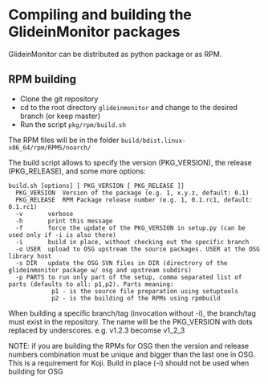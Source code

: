 # Compiling and building the GlideinMonitor packages

GlideinMonitor can be distributed as python package or as RPM.

## RPM building

* Clone the git repository 
* cd to the root directory `glideinmonitor` and change to the desired branch (or keep master)
* Run the script `pkg/rpm/build.sh`

The RPM files will be in the folder `build/bdist.linux-x86_64/rpm/RPMS/noarch/`

The build script allows to specify the version (PKG_VERSION), the release (PKG_RELEASE), and some more options:
```
build.sh [options] [ PKG_VERSION [ PKG_RELEASE ]]
  PKG_VERSION  Version of the package (e.g. 1, x.y.z, default: 0.1)
  PKG_RELEASE  RPM Package release number (e.g. 1, 0.1.rc1, default: 0.1.rc1)
  -v       verbose
  -h       print this message
  -f       force the update of the PKG_VERSION in setup.py (can be used only if -i is also there)
  -i       build in place, without checking out the specific branch
  -o USER  upload to OSG upstream the source packages. USER at the OSG library host
  -s DIR   update the OSG SVN files in DIR (directrory of the glideinmonitor package w/ osg and upstream subdirs)
  -p PARTS to run only part of the setup, comma separated list of parts (defaults to all: p1,p2). Parts meaning:
            p1 - is the source file preparation using setuptools
            p2 - is the building of the RPMs using rpmbuild
```

When building a specific branch/tag (invocation without -i), the branch/tag must exist in the repository. The name will be the PKG_VERSION with dots replaced by underscores.
e.g. v1.2.3 becomse v1_2_3

NOTE: if you are building the RPMs for OSG then the version and release numbers combination must be unique and bigger than the last one in OSG. This is a requirement for Koji.
Build in place (-i) should not be used when building for OSG

